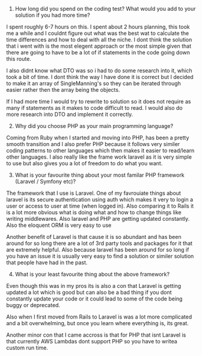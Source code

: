 1. How long did you spend on the coding test? What would you add to your solution if you had more time?

I spent roughly 6-7 hours on this. I spent about 2 hours planning, this took me a while and I couldnt figure out what was the best wat to calculate the time differences and how to deal with all the niche. I dont think the solution that i went with is the most elegent approach or the most simple given that there are going to have to be a lot of if statements in the code going down this route.

I also didnt know what DTO was so i had to do some research into it, which took a bit of time. I dont think the way I have done it is correct but I decided to make it an array of SingleManning's so they can be iterated through easier rather then the array being the objects.

If I had more time I would try to rewrite to solution so it does not require as many if statements as it makes to code difficult to read. I would also do more research into DTO and implement it correctly.

2. Why did you choose PHP as your main programming language?

Coming from Ruby when I started and moving into PHP, has been a pretty smooth transition and I also prefer PHP because it follows very similer coding patterns to other languages which then makes it easier to read/learn other languages. I also really like the frame work laravel as it is very simple to use but also gives you a lot of freedom to do what you want.

3. What is your favourite thing about your most familar PHP framework (Laravel / Symfony etc)? 

The framework that I use is Laravel. One of my favrouiate things about laravel is its secure authentication using auth which makes it very to login a user or access to user at time (when logged in). Also comparing it to Rails it is a lot more obvious what is doing what and how to change things like writing middlewares. Also laravel and PHP are getting updated constantly. Also the eloquent ORM is very easy to use 

Another benefit of Laravel is that cause it is so abundant and has been around for so long there are a lot of 3rd party tools and packages for it that are extremely helpful. Also because laravel has been around for so long if you have an issue it is usually very easy to find a solution or similer solution that people have had in the past.

4. What is your least favourite thing about the above framework?

Even though this was in my pros its is also a con that Laravel is getting updated a lot which is good but can also be a bad thing if you dont constantly update your code or it could lead to some of the code being buggy or deprecated. 

Also when I first moved from Rails to Laravel is was a lot more complicated and a bit overwhelming, but once you learn where everything is, its great.

Another minor con that I came accross is that for PHP that isnt Laravel is that currently AWS Lambdas dont support PHP so you have to writea custom run time. 
